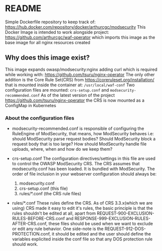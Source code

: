 # README

Simple Dockerfile repository to keep track of: <https://hub.docker.com/repository/docker/arthurcgc/modsecurity>
This Docker Image is intended to work alongside project: <https://github.com/arthurcgc/waf-operator> which imports this image as the base image for all nginx resources created

## Why does this image exist?

This image expands owasp/modsecurity:nginx adding curl which is required while working with: <https://github.com/tsuru/nginx-operator>
The only other addition is the Core Rule Set(CRS) from <https://coreruleset.org/installation/> that is mounted inside the container at: ```/usr/local/waf-conf```
Two configuration files are mounted: ```crs-setup.conf``` and ```modsecurity-recommended.conf```
As of the latest version of the project <https://github.com/tsuru/nginx-operator> the CRS is now mounted as a ConfigMap in Kubernetes

### About the configuration files

* modsecurity-recommended.conf
    is responsible of configuring the RuleEngine of ModSecurity, that means, how ModSecurity behaves i.e: should ModSecurity parse request bodies? Should ModSecurity block a request body that is too large? How should ModSecurity handle file uploads, where, when and how do we keep them?

* crs-setup.conf
    The configuration directives/settings in this file are used to control the OWASP ModSecurity CRS.
    The CRS assumes that modsecurity.conf has been loaded. It is bundled with ModSecurity.
    The order of file inclusion in your webserver configuration should always be:
    1. modsecurity.conf
    2. crs-setup.conf (this file)
    3. rules/*.conf (the CRS rule files)

* rules/*.conf
    These rules define the CRS. As of CRS 3.3.x(which we are using) CRS made it easy to edit it's rules, the basic principle is that the rules shouldn't be edited at all, apart from REQUEST-900-EXCLUSION-RULES-BEFORE-CRS.conf and RESPONSE-999-EXCLUSION-RULES-AFTER-CRS.conf, these files should be used when we want to exclude or edit any rule behavior.
    One side-note is the REQUEST-912-DOS-PROTECTION.conf, it should be edited and the user should define the variables explicited inside the conf file so that any DOS protection rule should work.
